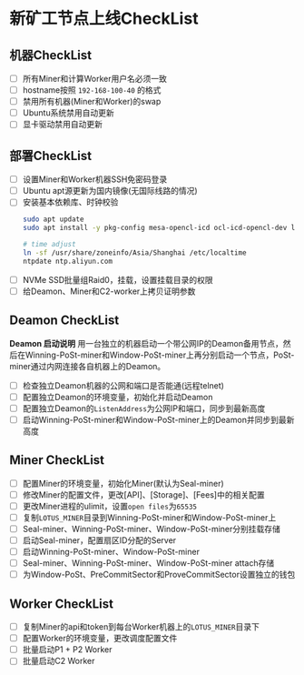 # 新矿工节点上线CheckList

## 机器CheckList
- [ ] 所有Miner和计算Worker用户名必须一致
- [ ] hostname按照 `192-168-100-40` 的格式
- [ ] 禁用所有机器(Miner和Worker)的swap
- [ ] Ubuntu系统禁用自动更新
- [ ] 显卡驱动禁用自动更新

## 部署CheckList
- [ ] 设置Miner和Worker机器SSH免密码登录
- [ ] Ubuntu apt源更新为国内镜像(无国际线路的情况)
- [ ] 安装基本依赖库、时钟校验
  ```sh
  sudo apt update
  sudo apt install -y pkg-config mesa-opencl-icd ocl-icd-opencl-dev libclang-dev libhwloc-dev hwloc gcc git bzr jq tree python

  # time adjust
  ln -sf /usr/share/zoneinfo/Asia/Shanghai /etc/localtime
  ntpdate ntp.aliyun.com
  ```
- [ ] NVMe SSD批量组Raid0，挂载，设置挂载目录的权限
- [ ] 给Deamon、Miner和C2-worker上拷贝证明参数

## Deamon CheckList
**Deamon 启动说明**
用一台独立的机器启动一个带公网IP的Deamon备用节点，然后在Winning-PoSt-miner和Window-PoSt-miner上再分别启动一个节点，PoSt-miner通过内网连接各自机器上的Deamon。
- [ ] 检查独立Deamon机器的公网和端口是否能通(远程telnet)
- [ ] 配置独立Deamon的环境变量，初始化并启动Deamon
- [ ] 配置独立Deamon的`ListenAddress`为公网IP和端口，同步到最新高度
- [ ] 启动Winning-PoSt-miner和Window-PoSt-miner上的Deamon并同步到最新高度

## Miner CheckList
- [ ] 配置Miner的环境变量，初始化Miner(默认为Seal-miner)
- [ ] 修改Miner的配置文件，更改[API]、[Storage]、[Fees]中的相关配置
- [ ] 更改Miner进程的ulimit，设置`open files`为`65535`
- [ ] 复制`LOTUS_MINER`目录到Winning-PoSt-miner和Window-PoSt-miner上
- [ ] Seal-miner、Winning-PoSt-miner、Window-PoSt-miner分别挂载存储
- [ ] 启动Seal-miner，配置扇区ID分配的Server
- [ ] 启动Winning-PoSt-miner、Window-PoSt-miner
- [ ] Seal-miner、Winning-PoSt-miner、Window-PoSt-miner attach存储
- [ ] 为Window-PoSt、PreCommitSector和ProveCommitSector设置独立的钱包

## Worker CheckList
- [ ] 复制Miner的api和token到每台Worker机器上的`LOTUS_MINER`目录下
- [ ] 配置Worker的环境变量，更改调度配置文件
- [ ] 批量启动P1 + P2 Worker
- [ ] 批量启动C2 Worker
